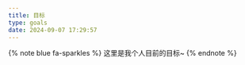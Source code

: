 ```yaml
---
title: 目标
type: goals
date: 2024-09-07 17:29:57
---
```

{% note blue fa-sparkles %}
这里是我个人目前的目标~
{% endnote %}